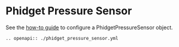 # Phidget Pressure Sensor

See the [how-to guide](../../devices/sensors/phidget_pressure_sensor.md) to configure a PhidgetPressureSensor object.

```{eval-rst}
.. openapi:: ./phidget_pressure_sensor.yml
```
